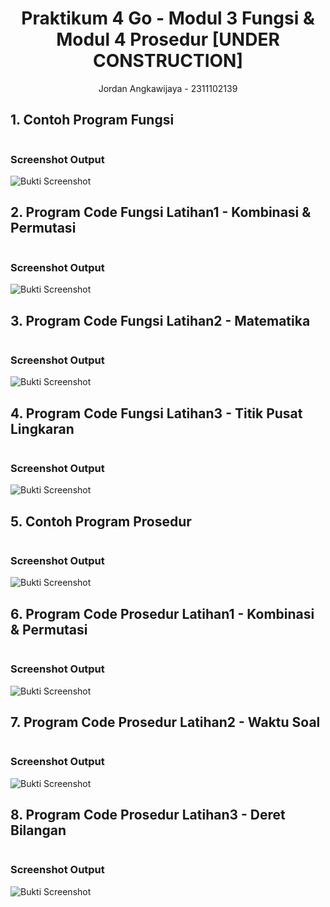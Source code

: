 # <h1 align="center">Praktikum 4 Go - Modul 3 Fungsi & Modul 4 Prosedur [UNDER CONSTRUCTION]</h1>
<p align="center">Jordan Angkawijaya - 2311102139</p>

## 1. Contoh Program Fungsi
```go

```
### Screenshot Output
![Bukti Screenshot](BuktiPerulangan1.png)

## 2. Program Code Fungsi Latihan1 - Kombinasi & Permutasi
```go

```
### Screenshot Output
![Bukti Screenshot](BuktiPerulangan2.png)

## 3. Program Code Fungsi Latihan2 - Matematika
```go

```
### Screenshot Output
![Bukti Screenshot](BuktiPerulangan3.png)

## 4. Program Code Fungsi Latihan3 - Titik Pusat Lingkaran
```go

```
### Screenshot Output
![Bukti Screenshot](BuktiPerulangan4.png)

## 5. Contoh Program Prosedur
```go

```
### Screenshot Output
![Bukti Screenshot](BuktiPercabangan1.png)

## 6. Program Code Prosedur Latihan1 - Kombinasi & Permutasi
```go

```
### Screenshot Output
![Bukti Screenshot](BuktiPercabangan3.png)

## 7. Program Code Prosedur Latihan2 - Waktu Soal
```go

```
### Screenshot Output
![Bukti Screenshot](BuktiPercabangan3.png)

## 8. Program Code Prosedur Latihan3 - Deret Bilangan
```go

```
### Screenshot Output
![Bukti Screenshot](BuktiPercabangan3.png)